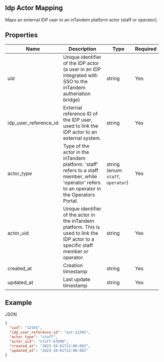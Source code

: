 ## Idp Actor Mapping

Maps an external IDP user to an inTandem platform actor (staff or operator).

## Properties

| Name | Description | Type | Required |
| --- | --- | --- | --- |
| uid | Unique identifier of the IDP actor (a user in an IDP integrated with SSO to the inTandem autheriation bridge) | string | Yes |
| idp_user_reference_id | External reference ID of the IDP user, used to link the IDP actor to an external system. | string | Yes |
| actor_type | Type of the actor in the inTandem platform. 'staff' refers to a staff member, while 'operator' refers to an operator in the Operators Portal. | string (enum: `staff`, `operator`) | Yes |
| actor_uid | Unique identifier of the actor in the inTandem platform. This is used to link the IDP actor to a specific staff member or operator. | string | Yes |
| created_at | Creation timestamp | string | Yes |
| updated_at | Last update timestamp | string | Yes |

## Example

JSON

```json
{
  "uid": "12345",
  "idp_user_reference_id": "ext-12345",
  "actor_type": "staff",
  "actor_uid": "staff-67890",
  "created_at": "2023-10-01T12:00:00Z",
  "updated_at": "2023-10-01T12:00:00Z"
}
```